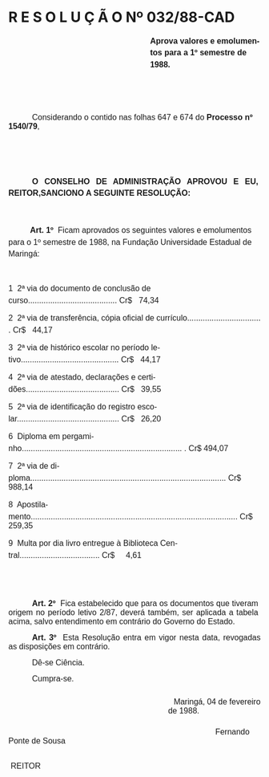 <body lang=PT-BR style='tab-interval:2.85pt'>

<div class=Section1>

<p class=MsoNormal style='margin-bottom:16.2pt;line-height:17.4pt'><span
style='font-size:12.0pt;mso-bidi-font-size:10.0pt;font-family:Arial'><![if !supportEmptyParas]>&nbsp;<![endif]><o:p></o:p></span></p>

<h1>R E S O L U Ç Ã O Nº 032/88-CAD</h1>

<p class=MsoNormal style='margin-top:0cm;margin-right:0cm;margin-bottom:16.2pt;
margin-left:212.4pt;line-height:17.4pt'><b><span style='font-size:12.0pt;
mso-bidi-font-size:10.0pt;font-family:Arial'>Aprova valores e emolumentos para
a 1º semestre de 1988.<o:p></o:p></span></b></p>

<p class=MsoNormal style='margin-left:36.0pt'><span style='font-size:12.0pt;
mso-bidi-font-size:10.0pt;font-family:Arial'><![if !supportEmptyParas]>&nbsp;<![endif]><o:p></o:p></span></p>

<p class=MsoNormal style='margin-left:36.0pt'><span style='font-size:12.0pt;
mso-bidi-font-size:10.0pt;font-family:Arial'><![if !supportEmptyParas]>&nbsp;<![endif]><o:p></o:p></span></p>

<p class=MsoNormal style='text-indent:35.45pt'><span style='font-size:12.0pt;
mso-bidi-font-size:10.0pt;font-family:Arial'>Considerando o contido nas folhas
647 e 674 do <b>Pro­cesso nº 1540/79</b>,<b style='mso-bidi-font-weight:normal'><o:p></o:p></b></span></p>

<p class=MsoNormal style='margin-right:3.6pt;text-indent:35.45pt;line-height:
17.4pt'><span style='font-size:12.0pt;mso-bidi-font-size:10.0pt;font-family:
Arial'><![if !supportEmptyParas]>&nbsp;<![endif]><o:p></o:p></span></p>

<p class=MsoNormal style='margin-right:3.6pt;text-indent:35.45pt;line-height:
17.4pt'><span style='font-size:12.0pt;mso-bidi-font-size:10.0pt;font-family:
Arial'><![if !supportEmptyParas]>&nbsp;<![endif]><o:p></o:p></span></p>

<p class=MsoNormal style='margin-right:3.6pt;text-align:justify;text-indent:
35.45pt;line-height:17.4pt'><b><span style='font-size:12.0pt;mso-bidi-font-size:
10.0pt;font-family:Arial'>O CONSELHO DE ADMINISTRAÇÃO APROVOU E EU,
REITOR,SANCIONO A SEGUINTE RESOLUÇÃO:<o:p></o:p></span></b></p>

<p class=MsoNormal style='text-align:justify;line-height:17.4pt'><b><span
style='font-size:12.0pt;mso-bidi-font-size:10.0pt;font-family:Arial'><![if !supportEmptyParas]>&nbsp;<![endif]><o:p></o:p></span></b></p>

<p class=MsoNormal style='margin-top:0cm;margin-right:3.6pt;margin-bottom:34.2pt;
margin-left:0cm;text-indent:32.4pt;line-height:17.4pt'><b><span
style='font-size:12.0pt;mso-bidi-font-size:10.0pt;font-family:Arial'>Art. 1º</span></b><span
style='font-size:12.0pt;mso-bidi-font-size:10.0pt;font-family:Arial'><span
style="mso-spacerun: yes">  </span>Ficam aprovados os seguintes valores e
emolumentos para o 1º semestre de 1988, na Fundação Universidade Estadual de
Maringá:<o:p></o:p></span></p>

<p class=MsoNormal style='tab-stops:right dotted 13.0cm'><span
style='font-size:12.0pt;mso-bidi-font-size:10.0pt;font-family:Arial'>1  2ª via
do documento de conclusão de curso<span style='mso-tab-count:1 dotted'>........................................ </span>
<span style='mso-tab-count:1'> </span>Cr$ <span style="mso-spacerun:
yes">  </span>74,34<o:p></o:p></span></p>

<p class=MsoNormal style='tab-stops:right dotted 13.0cm'><span
style='font-size:12.0pt;mso-bidi-font-size:10.0pt;font-family:Arial'>2  2ª via
de transferência, cópia oficial de currículo<span style='mso-tab-count:1 dotted'>................................. </span><span
style='mso-tab-count:1 dotted'>. </span><span style='mso-tab-count:1'> </span>Cr$
<span style="mso-spacerun: yes"> </span><span style="mso-spacerun:
yes"> </span>44,17<o:p></o:p></span></p>

<p class=MsoNormal style='tab-stops:right dotted 13.0cm'><span
style='font-size:12.0pt;mso-bidi-font-size:10.0pt;font-family:Arial'>3  2ª via
de histórico escolar no período letivo<span style='mso-tab-count:2 dotted'>............................................ </span><span
style='mso-tab-count:1'> </span>Cr$<span style="mso-spacerun: yes">  </span><span
style="mso-spacerun: yes"> </span>44,17<o:p></o:p></span></p>

<p class=MsoNormal style='tab-stops:right dotted 13.0cm'><span
style='font-size:12.0pt;mso-bidi-font-size:10.0pt;font-family:Arial'>4  2ª via
de atestado, declarações e certidões<span style='mso-tab-count:2 dotted'>.......................................... </span><span
style='mso-tab-count:1'> </span>Cr$ <span style="mso-spacerun: yes">  </span>39,55<o:p></o:p></span></p>

<p class=MsoNormal style='tab-stops:right dotted 13.0cm'><span
style='font-size:12.0pt;mso-bidi-font-size:10.0pt;font-family:Arial'>5  2ª via
de identificação do registro escolar<span style='mso-tab-count:2 dotted'>.............................................. </span><span
style='mso-tab-count:1'> </span>Cr$ <span style="mso-spacerun: yes">  </span>26,20<o:p></o:p></span></p>

<p class=MsoNormal style='tab-stops:right dotted 13.0cm'><span
style='font-size:12.0pt;mso-bidi-font-size:10.0pt;font-family:Arial'>6 
Diploma em pergaminho<span style='mso-tab-count:1 dotted'>........................................................................ </span><span
style='mso-tab-count:1 dotted'>. </span><span style='mso-tab-count:1'> </span>Cr$
494,07<o:p></o:p></span></p>

<p class=MsoNormal style='tab-stops:right dotted 13.0cm'><span
style='font-size:12.0pt;mso-bidi-font-size:10.0pt;font-family:Arial'>7  2ª via
de diploma<span style='mso-tab-count:2 dotted'>........................................................................................ </span><span
style='mso-tab-count:1'> </span>Cr$ 988,14<o:p></o:p></span></p>

<p class=MsoNormal style='tab-stops:right dotted 13.0cm'><span
style='font-size:12.0pt;mso-bidi-font-size:10.0pt;font-family:Arial'>8 
Apostilamento<span style='mso-tab-count:2 dotted'>............................................................................................. </span><span
style='mso-tab-count:1'> </span>Cr$ 259,35<o:p></o:p></span></p>

<p class=MsoNormal style='tab-stops:right dotted 13.0cm'><span
style='font-size:12.0pt;mso-bidi-font-size:10.0pt;font-family:Arial'>9  Multa
por dia livro entregue à Biblioteca Central<span style='mso-tab-count:2 dotted'>.................................... </span><span
style='mso-tab-count:1'> </span>Cr$<span style="mso-spacerun: yes">    
</span>4,61<o:p></o:p></span></p>

<p class=MsoNormal style='tab-stops:right dotted 13.0cm'><span
style='font-size:12.0pt;mso-bidi-font-size:10.0pt;font-family:Arial'><![if !supportEmptyParas]>&nbsp;<![endif]><o:p></o:p></span></p>

<p class=MsoNormal style='text-indent:32.4pt;tab-stops:right dotted 13.0cm'><b
style='mso-bidi-font-weight:normal'><span style='font-size:12.0pt;mso-bidi-font-size:
10.0pt;font-family:Arial'><![if !supportEmptyParas]>&nbsp;<![endif]><o:p></o:p></span></b></p>

<p class=MsoNormal style='margin-right:3.6pt;text-align:justify;text-indent:
35.45pt'><b><span style='font-size:12.0pt;mso-bidi-font-size:10.0pt;font-family:
Arial'>Art. 2º</span></b><span style='font-size:12.0pt;mso-bidi-font-size:10.0pt;
font-family:Arial'><span style="mso-spacerun: yes">  </span>Fica estabelecido
que para os documentos que tiveram origem no período letivo 2/87, deverá
também, ser aplicada a tabela acima, salvo entendimento em contrário do Governo
do Estado.<o:p></o:p></span></p>

<p class=MsoNormal style='text-align:justify;text-indent:35.45pt'><b><span
style='font-size:12.0pt;mso-bidi-font-size:10.0pt;font-family:Arial'>Art. 3º</span></b><span
style='font-size:12.0pt;mso-bidi-font-size:10.0pt;font-family:Arial'><span
style="mso-spacerun: yes">  </span>Esta Resolução entra em vigor nesta data,
revogadas as disposições em contrário.<o:p></o:p></span></p>

<p class=MsoNormal style='margin-left:14.4pt;text-align:justify;text-indent:
21.0pt'><span style='font-size:12.0pt;mso-bidi-font-size:10.0pt;font-family:
Arial'>Dê-se Ciência.<o:p></o:p></span></p>

<p class=MsoNormal style='margin-left:14.4pt;text-align:justify;text-indent:
21.0pt'><span style='font-size:12.0pt;mso-bidi-font-size:10.0pt;font-family:
Arial'>Cumpra-se.<o:p></o:p></span></p>

<p class=MsoNormal style='margin-top:21.6pt;margin-right:0cm;margin-bottom:
18.0pt;margin-left:239.4pt;text-indent:8.4pt'><span style='font-size:12.0pt;
mso-bidi-font-size:10.0pt;font-family:Arial'>Maringá, 04 de fevereiro de 1988.<o:p></o:p></span></p>

<p class=MsoNormal><span style='font-size:12.0pt;mso-bidi-font-size:10.0pt;
font-family:Arial'><span style='mso-tab-count:6'>      </span><span
style='mso-tab-count:87'>                                                                                       </span><span
style='mso-tab-count:1'> </span>Fernando Ponte de Sousa<o:p></o:p></span></p>

<p class=MsoNormal><span style='font-size:12.0pt;mso-bidi-font-size:10.0pt;
font-family:Arial'><span style='mso-tab-count:8'>        </span><span
style="mso-spacerun: yes">   </span><span style='mso-tab-count:99'>                                                                                                   </span><span
style="mso-spacerun: yes"> </span>REITOR<o:p></o:p></span></p>

</div>

</body>
